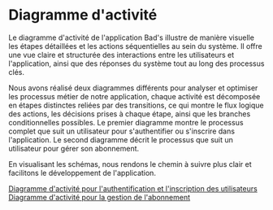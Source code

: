 # Diagramme d'activité

Le diagramme d'activité de l'application Bad's illustre de manière visuelle les étapes détaillées et les actions séquentielles au sein du système. Il offre une vue claire et structurée des interactions entre les utilisateurs et l'application, ainsi que des réponses du système tout au long des processus clés.

Nous avons réalisé deux diagrammes différents pour analyser et optimiser les processus métier de notre application, chaque activité est décomposée en étapes distinctes reliées par des transitions, ce qui montre le flux logique des actions, les décisions prises à chaque étape, ainsi que les branches conditionnelles possibles. Le premier diagramme montre le processus complet que suit un utilisateur pour s'authentifier ou s'inscrire dans l'application. Le second diagramme décrit le processus que suit un utilisateur pour gérer son abonnement.

En visualisant les schémas, nous rendons le chemin à suivre plus clair et facilitons le développement de l'application.

[Diagramme d'activité pour l'authentification et l'inscription des utilisateurs](/Img/diagramme-activite-auth.jpg)
[Diagramme d'activité pour la gestion de l'abonnement](/Img/diagramme-activite-abonnement.jpg)